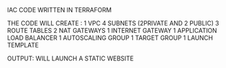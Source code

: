 IAC CODE WRITTEN IN TERRAFORM

THE CODE WILL CREATE  :
1 VPC
4 SUBNETS (2PRIVATE AND 2 PUBLIC)
3 ROUTE TABLES
2 NAT GATEWAYS 
1 INTERNET GATEWAY
1 APPLICATION LOAD BALANCER
1 AUTOSCALING GROUP
1 TARGET GROUP 
1 LAUNCH TEMPLATE

OUTPUT: WILL LAUNCH A STATIC WEBSITE
